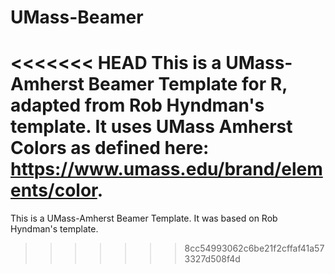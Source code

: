 # UMass-Beamer

<<<<<<< HEAD
This is a UMass-Amherst Beamer Template for R, adapted from Rob Hyndman's template. It uses UMass Amherst Colors as defined here: https://www.umass.edu/brand/elements/color.
=======
This is a UMass-Amherst Beamer Template. It was based on Rob Hyndman's template.
>>>>>>> 8cc54993062c6be21f2cffaf41a573327d508f4d
